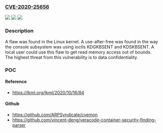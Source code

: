### [CVE-2020-25656](https://cve.mitre.org/cgi-bin/cvename.cgi?name=CVE-2020-25656)
![](https://img.shields.io/static/v1?label=Product&message=kernel&color=blue)
![](https://img.shields.io/static/v1?label=Version&message=n%2Fa&color=blue)
![](https://img.shields.io/static/v1?label=Vulnerability&message=CWE-416&color=brighgreen)

### Description

A flaw was found in the Linux kernel. A use-after-free was found in the way the console subsystem was using ioctls KDGKBSENT and KDSKBSENT. A local user could use this flaw to get read memory access out of bounds. The highest threat from this vulnerability is to data confidentiality.

### POC

#### Reference
- https://lkml.org/lkml/2020/10/16/84

#### Github
- https://github.com/ARPSyndicate/cvemon
- https://github.com/vincent-deng/veracode-container-security-finding-parser

